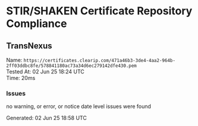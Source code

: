 # STIR/SHAKEN Certificate Repository Compliance

## TransNexus

Name: `https://certificates.clearip.com/471a46b3-3de4-4aa2-964b-2ff03ddbc8fe/578841180ac73a34d6ec279142dfe430.pem`\
Tested At: 02 Jun 25 18:24 UTC\
Time: 20ms

### Issues

no warning, or error, or notice date level issues were found

Generated: 02 Jun 25 18:58 UTC